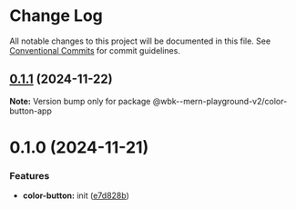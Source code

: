 # Change Log

All notable changes to this project will be documented in this file.
See [Conventional Commits](https://conventionalcommits.org) for commit guidelines.

## [0.1.1](https://github.com/paulAlexSerban/wbk--mern-playground-v2/compare/@wbk--mern-playground-v2/color-button-app@0.1.0...@wbk--mern-playground-v2/color-button-app@0.1.1) (2024-11-22)

**Note:** Version bump only for package @wbk--mern-playground-v2/color-button-app

# 0.1.0 (2024-11-21)

### Features

-   **color-button:** init ([e7d828b](https://github.com/paulAlexSerban/wbk--mern-playground-v2/commit/e7d828b74dceb3499a2518c5aedad917144380ae))
